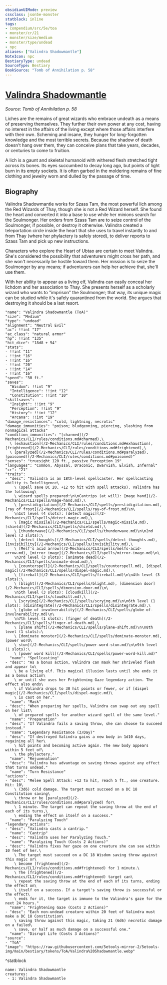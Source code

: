 ```yaml
---
obsidianUIMode: preview
cssclass: json5e-monster
statblock: inline
tags:
- compendium/src/5e/toa
- monster/cr/21
- monster/size/medium
- monster/type/undead
- npc
aliases: ["Valindra Shadowmantle"]
NoteIcon: npc
BestiaryType: undead
SourceType: Bestiary
BookSource: "Tomb of Annihilation p. 58"
---
```

# [Valindra Shadowmantle](2-Mechanics/CLI/bestiary/npc/valindra-shadowmantle-toa.md)
*Source: Tomb of Annihilation p. 58*  

Liches are the remains of great wizards who embrace undeath as a means of preserving themselves. They further their own power at any cost, having no interest in the affairs of the living except where those affairs interfere with their own. Scheming and insane, they hunger for long-forgotten knowledge and the most terrible secrets. Because the shadow of death doesn't hang over them, they can conceive plans that take years, decades, or centuries to come to fruition.

A lich is a gaunt and skeletal humanoid with withered flesh stretched tight across its bones. Its eyes succumbed to decay long ago, but points of light burn in its empty sockets. It is often garbed in the moldering remains of fine clothing and jewelry worn and dulled by the passage of time.

## Biography

Valindra Shadowmantle works for Szass Tam, the most powerful lich among the Red Wizards of Thay, though she is not a Red Wizard herself. She found the heart and converted it into a base to use while her minions search for the Soulmonger. Her orders from Szass Tam are to seize control of the Soulmonger, if possible, or destroy it otherwise. Valindra created a teleportation circle inside the heart that she uses to travel instantly to and from Thay (where her phylactery is safely stored), to deliver reports to Szass Tam and pick up new instructions.

Characters who explore the Heart of Ubtao are certain to meet Valindra. She's considered the possibility that adventurers might cross her path, and she won't necessarily be hostile toward them. Her mission is to seize the Soulmonger by any means; if adventurers can help her achieve that, she'll use them.

With her ability to appear as a living elf, Valindra can easily conceal her lichdom and her association to Thay. She presents herself as a scholarly wizard who wants to "imprison" the Soulmonger; that way, its unique magic can be studied while it's safely quarantined from the world. She argues that destroying it should be a last resort.

```statblock
"name": "Valindra Shadowmantle (ToA)"
"size": "Medium"
"type": "undead"
"alignment": "Neutral Evil"
"ac": !!int "17"
"ac_class": "natural armor"
"hp": !!int "135"
"hit_dice": "18d8 + 54"
"stats":
- !!int "11"
- !!int "16"
- !!int "16"
- !!int "20"
- !!int "14"
- !!int "16"
"speed": "30 ft."
"saves":
  "Wisdom": !!int "9"
  "Intelligence": !!int "12"
  "Constitution": !!int "10"
"skillsaves":
  "Insight": !!int "9"
  "Perception": !!int "9"
  "History": !!int "12"
  "Arcana": !!int "19"
"damage_resistances": "cold, lightning, necrotic"
"damage_immunities": "poison; bludgeoning, piercing, slashing from nonmagical attacks"
"condition_immunities": "[charmed](/2-Mechanics/CLI/rules/conditions.md#charmed),\
  \ [exhaustion](/2-Mechanics/CLI/rules/conditions.md#exhaustion), [frightened](/2-Mechanics/CLI/rules/conditions.md#frightened),\
  \ [paralyzed](/2-Mechanics/CLI/rules/conditions.md#paralyzed), [poisoned](/2-Mechanics/CLI/rules/conditions.md#poisoned)"
"senses": "truesight 120 ft., passive Perception 19"
"languages": "Common, Abyssal, Draconic, Dwarvish, Elvish, Infernal"
"cr": "21"
"traits":
- "desc": "Valindra is an 18th-level spellcaster. Her spellcasting ability is Intelligence\
    \ (spell save DC 20, +12 to hit with spell attacks). Valindra has the following\
    \ wizard spells prepared:\n\nCantrips (at will): [mage hand](/2-Mechanics/CLI/spells/mage-hand.md),\
    \ [prestidigitation](/2-Mechanics/CLI/spells/prestidigitation.md), [ray of frost](/2-Mechanics/CLI/spells/ray-of-frost.md)\n\
    \n1st level (4 slots): [detect magic](/2-Mechanics/CLI/spells/detect-magic.md),\
    \ [magic missile](/2-Mechanics/CLI/spells/magic-missile.md), [shield](/2-Mechanics/CLI/spells/shield.md),\
    \ [thunderwave](/2-Mechanics/CLI/spells/thunderwave.md)\n\n2nd level (3 slots):\
    \ [detect thoughts](/2-Mechanics/CLI/spells/detect-thoughts.md), [invisibility](/2-Mechanics/CLI/spells/invisibility.md),\
    \ [Melf's acid arrow](/2-Mechanics/CLI/spells/melfs-acid-arrow.md), [mirror image](/2-Mechanics/CLI/spells/mirror-image.md)\n\
    \n3rd level (3 slots): [animate dead](/2-Mechanics/CLI/spells/animate-dead.md),\
    \ [counterspell](/2-Mechanics/CLI/spells/counterspell.md), [dispel magic](/2-Mechanics/CLI/spells/dispel-magic.md),\
    \ [fireball](/2-Mechanics/CLI/spells/fireball.md)\n\n4th level (3 slots):\
    \ [blight](/2-Mechanics/CLI/spells/blight.md), [dimension door](/2-Mechanics/CLI/spells/dimension-door.md)\n\
    \n5th level (3 slots): [cloudkill](/2-Mechanics/CLI/spells/cloudkill.md),\
    \ [scrying](/2-Mechanics/CLI/spells/scrying.md)\n\n6th level (1 slots): [disintegrate](/2-Mechanics/CLI/spells/disintegrate.md),\
    \ [globe of invulnerability](/2-Mechanics/CLI/spells/globe-of-invulnerability.md)\n\
    \n7th level (1 slots): [finger of death](/2-Mechanics/CLI/spells/finger-of-death.md),\
    \ [plane shift](/2-Mechanics/CLI/spells/plane-shift.md)\n\n8th level (1 slots):\
    \ [dominate monster](/2-Mechanics/CLI/spells/dominate-monster.md), [power word\
    \ stun](/2-Mechanics/CLI/spells/power-word-stun.md)\n\n9th level (1 slots):\
    \ [power word kill](/2-Mechanics/CLI/spells/power-word-kill.md)"
  "name": "Spellcasting"
- "desc": "As a bonus action, Valindra can mask her shriveled flesh and appear to\
    \ be a living elf. This magical illusion lasts until she ends it as a bonus action\
    \ or until she uses her Frightening Gaze legendary action. The effect also ends\
    \ if Valindra drops to 30 hit points or fewer, or if [dispel magic](/2-Mechanics/CLI/spells/dispel-magic.md)\
    \ is cast on her."
  "name": "Mask"
- "desc": "When preparing her spells, Valindra can swap out any spell on her list\
    \ of prepared spells for another wizard spell of the same level."
  "name": "Preparation"
- "desc": "If Valindra fails a saving throw, she can choose to succeed instead."
  "name": "Legendary Resistance (3/Day)"
- "desc": "If destroyed Valindra gains a new body in 1d10 days, regaining all her\
    \ hit points and becoming active again. The new body appears within 5 feet of\
    \ the phylactery."
  "name": "Rejuvenation"
- "desc": "Valindra has advantage on saving throws against any effect that turns undead."
  "name": "Turn Resistance"
"actions":
- "desc": "Melee Spell Attack: +12 to hit, reach 5 ft., one creature. Hit: 10\
    \ (3d6) cold damage. The target must succeed on a DC 18 Constitution saving\
    \ throw or be [paralyzed](/2-Mechanics/CLI/rules/conditions.md#paralyzed) for\
    \ 1 minute. The target can repeat the saving throw at the end of each of its turns,\
    \ ending the effect on itself on a success."
  "name": "Paralyzing Touch"
"legendary_actions":
- "desc": "Valindra casts a cantrip."
  "name": "Cantrip"
- "desc": "Valindra uses her Paralyzing Touch."
  "name": "Paralyzing Touch (Costs 2 Actions)"
- "desc": "Valindra fixes her gaze on one creature she can see within 10 feet of her.\
    \ The target must succeed on a DC 18 Wisdom saving throw against this magic or\
    \ become [frightened](/2-Mechanics/CLI/rules/conditions.md#frightened) for 1 minute.\
    \ The [frightened](/2-Mechanics/CLI/rules/conditions.md#frightened) target can\
    \ repeat the saving throw at the end of each of its turns, ending the effect on\
    \ itself on a success. If a target's saving throw is successful or the effect\
    \ ends for it, the target is immune to the Valindra's gaze for the next 24 hours."
  "name": "Frightening Gaze (Costs 2 Actions)"
- "desc": "Each non-undead creature within 20 feet of Valindra must make a DC 18 Constitution\
    \ saving throw against this magic, taking 21 (6d6) necrotic damage on a failed\
    \ save, or half as much damage on a successful one."
  "name": "Disrupt Life (Costs 3 Actions)"
"source":
- "ToA"
"image": "https://raw.githubusercontent.com/5etools-mirror-2/5etools-img/main/bestiary/tokens/ToA/Valindra%20Shadowmantle.webp"
```
^statblock

```encounter-table
name: Valindra Shadowmantle
creatures:
 - 1: Valindra Shadowmantle
```